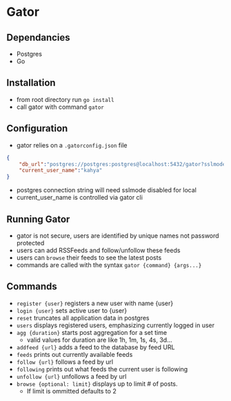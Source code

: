 # Gator

## Dependancies

- Postgres
- Go

## Installation

- from root directory run `go install`
- call gator with command `gator`

## Configuration

- gator relies on a `.gatorconfig.json` file

```json
{
    "db_url":"postgres://postgres:postgres@localhost:5432/gator?sslmode=disable",
    "current_user_name":"kahya"
}
```

- postgres connection string will need sslmode disabled for local
- current_user_name is controlled via gator cli

## Running Gator

- gator is not secure, users are identified by unique names not password protected
- users can add RSSFeeds and follow/unfollow these feeds
- users can `browse` their feeds to see the latest posts
- commands are called with the syntax `gator {command} {args...}`

## Commands

- `register {user}` registers a new user with name {user}
- `login {user}` sets active user to {user}
- `reset` truncates all application data in postgres
- `users` displays registered users, emphasizing currently logged in user
- `agg {duration}` starts post aggregation for a set time
  - valid values for duration are like 1h, 1m, 1s, 4s, 3d...
- `addfeed {url}` adds a feed to the database by feed URL
- `feeds` prints out currently available feeds
- `follow {url}` follows a feed by url
- `following` prints out what feeds the current user is following
- `unfollow {url}` unfollows a feed by url
- `browse {optional: limit}` displays up to limit # of posts.
  - If limit is ommitted defaults to 2
